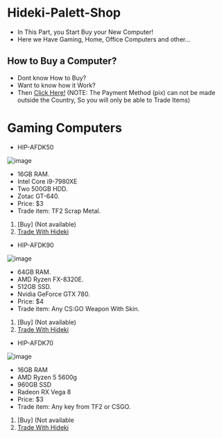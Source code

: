 # Hideki-Palett-Shop
- In This Part, you Start Buy your New Computer!
- Here we Have Gaming, Home, Office Computers and other...

## How to Buy a Computer?
- Dont know How to Buy?
- Want to know how it Work?
- Then [Click Here!](https://drive.google.com/file/d/1kL-NeA7SyMW4rXRPK6SXD4cdl55RSSEE/view?usp=sharing)
(NOTE: The Payment Method (pix) can not be made outside the Country, So you will only be able to Trade Items)

# Gaming Computers
- HIP-AFDK50

![image](https://user-images.githubusercontent.com/87248365/155422527-ef16fa02-7bb7-498a-88ee-9fba56379d35.png)
- 16GB RAM.
- Intel Core i9-7980XE 
- Two 500GB HDD.
- Zotac GT-640.
- Price: $3
- Trade item: TF2 Scrap Metal.
1. [Buy] (Not available)
2. [Trade With Hideki](https://steamcommunity.com/tradeoffer/new/?partner=276743026&token=_AyQ_m2N)

- HIP-AFDK90

![image](https://user-images.githubusercontent.com/87248365/157334108-613ccb4f-74b9-4c44-a23c-0e1c24e3d8c1.png)

- 64GB RAM.
- AMD Ryzen FX-8320E.
- 512GB SSD.
- Nvidia GeForce GTX 780.
- Price: $4
- Trade item: Any CS:GO Weapon With Skin.
1. [Buy] (Not available)
2. [Trade With Hideki](https://steamcommunity.com/tradeoffer/new/?partner=276743026&token=_AyQ_m2N)

- HIP-AFDK70

![image](https://user-images.githubusercontent.com/87248365/179381193-a549c39d-88df-419d-b205-3fc60dd8029b.png)
- 16GB RAM
- AMD Ryzen 5 5600g
- 960GB SSD
- Radeon RX Vega 8
- Price: $3
- Trade item: Any key from TF2 or CSGO.
1. [Buy] (Not available
2. [Trade With Hideki](https://steamcommunity.com/tradeoffer/new/?partner=276743026&token=_AyQ_m2N)
